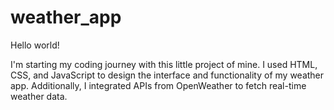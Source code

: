 # weather_app
Hello world!

I'm starting my coding journey with this little project of mine. I used HTML, CSS, and JavaScript to design the interface and functionality of my weather app. Additionally, I integrated APIs from OpenWeather to fetch real-time weather data.
